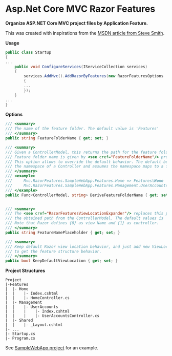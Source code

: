 # Asp.Net Core MVC Razor Features

**Organize ASP.NET Core MVC project files by Application Feature.**

This was created with inspirations from the [MSDN article from Steve Smith](https://msdn.microsoft.com/en-us/magazine/mt763233.aspx).


**Usage**
```c#
public class Startup
{
...
    public void ConfigureServices(IServiceCollection services)
    {
        services.AddMvc().AddRazorByFeatures(new RazorFeaturesOptions
        {
		...
        });
    }
...
}
```

**Options**
```c#
/// <summary>
/// The name of the feature folder. The default value is 'Features'
/// </summary>
public string FeatureFolderName { get; set; }

/// <summary>
/// Given a ControllerModel, this returns the path for the feature folder, assuming the 
/// Feature folder name is given by <see cref="FeatureFolderName"/> property.
/// This option allows to override the default behavior. The default behavior takes 
/// the namespace of a Controller and assumes the namespace maps to a folder.
/// </summary>
/// <example> 
///     Mvc.RazorFeatures.SampleWebApp.Features.Home => Features\Home
///     Mvc.RazorFeatures.SampleWebApp.Features.Management.UserAccounts => Features\Management\UserAccounts
/// </example>
public Func<ControllerModel, string> DeriveFeatureFolderName { get; set; }


/// <summary>
/// The <see cref="RazorFeaturesViewLocationExpander"/> replaces this placeholder with 
/// the obtained path from the ControllerModel. The default values is '{Feature}'.
/// Note that Razor defines {0} as view Name and {1} as controller.
/// </summary>
public string FeatureNamePlaceholder { get; set; }

/// <summary>
/// Keep default Razor view location behavior, and just add new ViewLocationFormats strings (without clear existing ones)
/// to get the feature structure behavior.
/// </summary>
public bool KeepDefaultViewLocation { get; set; }
```

**Project Structures**
```
Project
|-Features
|  |- Home
|  |    |- Index.cshtml
|  |    |- HomeController.cs
|  |- Management
|  |    |- UserAccounts
|  |    |    |- Index.cshtml
|  |    |    |- UserAccountsController.cs
|  |- Shared
|  |    |- _Layout.cshtml
|- ...
|- Startup.cs
|- Program.cs
```

See [SampleWebApp project](/sample/Mvc.RazorFeatures.SampleWebApp) for an example.



